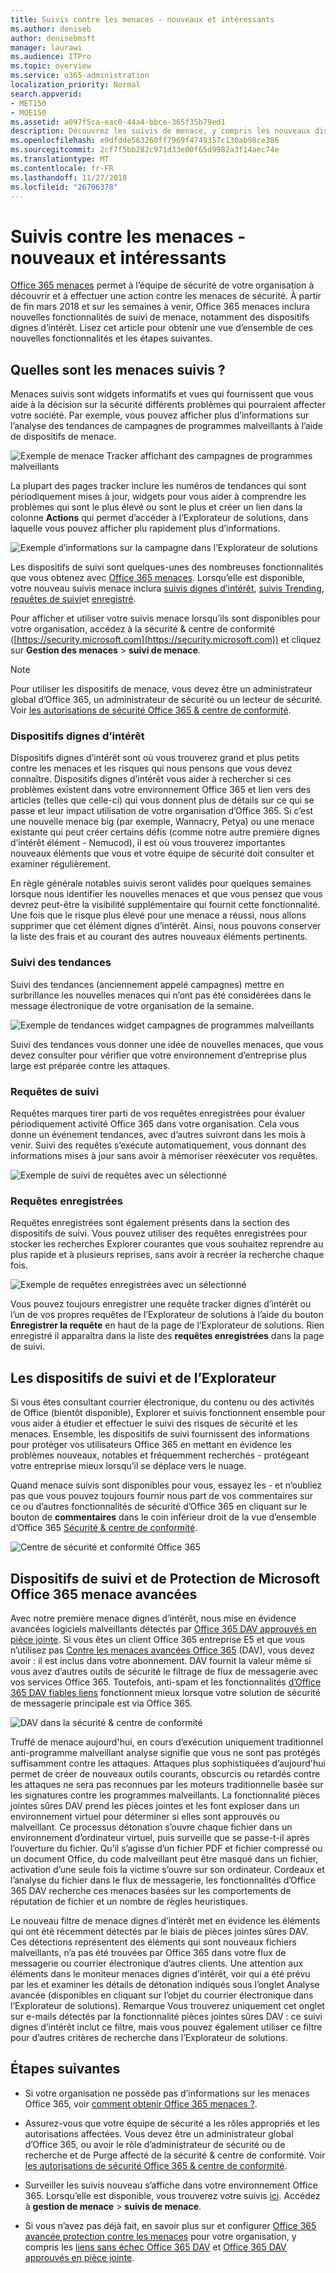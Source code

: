 ```yaml
---
title: Suivis contre les menaces - nouveaux et intéressants
ms.author: deniseb
author: denisebmsft
manager: laurawi
ms.audience: ITPro
ms.topic: overview
ms.service: o365-administration
localization_priority: Normal
search.appverid:
- MET150
- MOE150
ms.assetid: a097f5ca-eac0-44a4-bbce-365f35b79ed1
description: Découvrez les suivis de menace, y compris les nouveaux dispositifs dignes d’intérêt, pour aider votre organisation à maîtriser les problèmes de sécurité.
ms.openlocfilehash: e9dfdde563260ff7969f4749357c130ab98ce386
ms.sourcegitcommit: 2cf7f5bb282c971d33e00f65d9982a3f14aec74e
ms.translationtype: MT
ms.contentlocale: fr-FR
ms.lasthandoff: 11/27/2018
ms.locfileid: "26706378"
---
```

# <a name="threat-trackers---new-and-noteworthy"></a>Suivis contre les menaces - nouveaux et intéressants

[Office 365 menaces](office-365-ti.md) permet à l’équipe de sécurité de votre organisation à découvrir et à effectuer une action contre les menaces de sécurité. À partir de fin mars 2018 et sur les semaines à venir, Office 365 menaces inclura nouvelles fonctionnalités de suivi de menace, notamment des dispositifs dignes d’intérêt. Lisez cet article pour obtenir une vue d’ensemble de ces nouvelles fonctionnalités et les étapes suivantes. 
  
## <a name="what-are-threat-trackers"></a>Quelles sont les menaces suivis ?

Menaces suivis sont widgets informatifs et vues qui fournissent que vous aide à la décision sur la sécurité différents problèmes qui pourraient affecter votre société. Par exemple, vous pouvez afficher plus d’informations sur l’analyse des tendances de campagnes de programmes malveillants à l’aide de dispositifs de menace.
  
![Exemple de menace Tracker affichant des campagnes de programmes malveillants](media/a883b5ac-8e2b-469a-90e0-f8ad39bb63b7.png)
  
La plupart des pages tracker inclure les numéros de tendances qui sont périodiquement mises à jour, widgets pour vous aider à comprendre les problèmes qui sont le plus élevé ou sont le plus et créer un lien dans la colonne **Actions** qui permet d’accéder à l’Explorateur de solutions, dans laquelle vous pouvez afficher plu rapidement plus d’informations. 
  
![Exemple d’informations sur la campagne dans l’Explorateur de solutions](media/e426f220-fdcb-4dd9-99a2-db97dbcf71d5.png)
  
Les dispositifs de suivi sont quelques-unes des nombreuses fonctionnalités que vous obtenez avec [Office 365 menaces](office-365-ti.md). Lorsqu’elle est disponible, votre nouveau suivis menace inclura [suivis dignes d’intérêt](threat-trackers.md#notey), [suivis Trending](threat-trackers.md#trending), [requêtes de suivi](threat-trackers.md#trackedq)et [enregistré](threat-trackers.md#savedq).
  
Pour afficher et utiliser votre suivis menace lorsqu’ils sont disponibles pour votre organisation, accédez à la sécurité &amp; centre de conformité ([https://security.microsoft.com](https://security.microsoft.com)) et cliquez sur **Gestion des menaces** \> **suivi de menace**.
  
> [!NOTE]
> Pour utiliser les dispositifs de menace, vous devez être un administrateur global d’Office 365, un administrateur de sécurité ou un lecteur de sécurité. Voir [les autorisations de sécurité Office 365 &amp; centre de conformité](permissions-in-the-security-and-compliance-center.md). 
  
### <a name="noteworthy-trackers"></a>Dispositifs dignes d’intérêt

Dispositifs dignes d’intérêt sont où vous trouverez grand et plus petits contre les menaces et les risques qui nous pensons que vous devez connaître. Dispositifs dignes d’intérêt vous aider à rechercher si ces problèmes existent dans votre environnement Office 365 et lien vers des articles (telles que celle-ci) qui vous donnent plus de détails sur ce qui se passe et leur impact utilisation de votre organisation d’Office 365. Si c’est une nouvelle menace big (par exemple, Wannacry, Petya) ou une menace existante qui peut créer certains défis (comme notre autre première dignes d’intérêt élément - Nemucod), il est où vous trouverez importantes nouveaux éléments que vous et votre équipe de sécurité doit consulter et examiner régulièrement.
  
En règle générale notables suivis seront validés pour quelques semaines lorsque nous identifier les nouvelles menaces et que vous pensez que vous devrez peut-être la visibilité supplémentaire qui fournit cette fonctionnalité. Une fois que le risque plus élevé pour une menace a réussi, nous allons supprimer que cet élément dignes d’intérêt. Ainsi, nous pouvons conserver la liste des frais et au courant des autres nouveaux éléments pertinents.
  
### <a name="trending-trackers"></a>Suivi des tendances

Suivi des tendances (anciennement appelé campagnes) mettre en surbrillance les nouvelles menaces qui n’ont pas été considérées dans le message électronique de votre organisation de la semaine.
  
![Exemple de tendances widget campagnes de programmes malveillants](media/d2ccc1a0-2a1d-4e36-99b5-6766c207772f.png)
  
Suivi des tendances vous donner une idée de nouvelles menaces, que vous devez consulter pour vérifier que votre environnement d’entreprise plus large est préparée contre les attaques.
  
### <a name="tracked-queries"></a>Requêtes de suivi

Requêtes marques tirer parti de vos requêtes enregistrées pour évaluer périodiquement activité Office 365 dans votre organisation. Cela vous donne un événement tendances, avec d’autres suivront dans les mois à venir. Suivi des requêtes s’exécute automatiquement, vous donnant des informations mises à jour sans avoir à mémoriser réexécuter vos requêtes.
  
![Exemple de suivi de requêtes avec un sélectionné](media/0c556174-06eb-4ae5-b32a-5ff76b9e4f13.png)
  
### <a name="saved-queries"></a>Requêtes enregistrées

Requêtes enregistrées sont également présents dans la section des dispositifs de suivi. Vous pouvez utiliser des requêtes enregistrées pour stocker les recherches Explorer courantes que vous souhaitez reprendre au plus rapide et à plusieurs reprises, sans avoir à recréer la recherche chaque fois.
  
![Exemple de requêtes enregistrées avec un sélectionné](media/188cf3ff-58f1-41ea-81aa-76158d8f40c3.png)
  
Vous pouvez toujours enregistrer une requête tracker dignes d’intérêt ou l’un de vos propres requêtes de l’Explorateur de solutions à l’aide du bouton **Enregistrer la requête** en haut de la page de l’Explorateur de solutions. Rien enregistré il apparaîtra dans la liste des **requêtes enregistrées** dans la page de suivi. 
  
## <a name="trackers-and-explorer"></a>Les dispositifs de suivi et de l’Explorateur

Si vous êtes consultant courrier électronique, du contenu ou des activités de Office (bientôt disponible), Explorer et suivis fonctionnent ensemble pour vous aider à étudier et effectuer le suivi des risques de sécurité et les menaces. Ensemble, les dispositifs de suivi fournissent des informations pour protéger vos utilisateurs Office 365 en mettant en évidence les problèmes nouveaux, notables et fréquemment recherchés - protégeant votre entreprise mieux lorsqu’il se déplace vers le nuage.
  
Quand menace suivis sont disponibles pour vous, essayez les - et n’oubliez pas que vous pouvez toujours fournir nous part de vos commentaires sur ce ou d’autres fonctionnalités de sécurité d’Office 365 en cliquant sur le bouton de **commentaires** dans le coin inférieur droit de la vue d’ensemble d’Office 365 [ Sécurité &amp; centre de conformité](https://support.office.com/article/a5f2fd18-b029-4257-b5a8-ae83e7768c85).
  
![Centre de sécurité et conformité Office 365](media/86c330db-8132-4150-8475-220258fe04fb.png)
  
## <a name="trackers-and-office-365-advanced-threat-protection"></a>Dispositifs de suivi et de Protection de Microsoft Office 365 menace avancées

Avec notre première menace dignes d’intérêt, nous mise en évidence avancées logiciels malveillants détectés par [Office 365 DAV approuvés en pièce jointe](atp-safe-attachments.md). Si vous êtes un client Office 365 entreprise E5 et que vous n’utilisez pas [Contre les menaces avancées Office 365](office-365-atp.md) (DAV), vous devez avoir : il est inclus dans votre abonnement. DAV fournit la valeur même si vous avez d’autres outils de sécurité le filtrage de flux de messagerie avec vos services Office 365. Toutefois, anti-spam et les fonctionnalités [d’Office 365 DAV fiables liens](atp-safe-links.md) fonctionnent mieux lorsque votre solution de sécurité de messagerie principale est via Office 365. 
  
![DAV dans la sécurité &amp; centre de conformité](media/cee70d07-f0c1-459b-843c-2d10c253349f.png)
  
Truffé de menace aujourd'hui, en cours d’exécution uniquement traditionnel anti-programme malveillant analyse signifie que vous ne sont pas protégés suffisamment contre les attaques. Attaques plus sophistiquées d’aujourd'hui permet de créer de nouveaux outils courants, obscurcis ou retardés contre les attaques ne sera pas reconnues par les moteurs traditionnelle basée sur les signatures contre les programmes malveillants. La fonctionnalité pièces jointes sûres DAV prend les pièces jointes et les font exploser dans un environnement virtuel pour déterminer si elles sont approuvés ou malveillant. Ce processus détonation s’ouvre chaque fichier dans un environnement d’ordinateur virtuel, puis surveille que se passe-t-il après l’ouverture du fichier. Qu’il s’agisse d’un fichier PDF et fichier compressé ou un document Office, du code malveillant peut être masqué dans un fichier, activation d’une seule fois la victime s’ouvre sur son ordinateur. Cordeaux et l’analyse du fichier dans le flux de messagerie, les fonctionnalités d’Office 365 DAV recherche ces menaces basées sur les comportements de réputation de fichier et un nombre de règles heuristiques.
  
Le nouveau filtre de menace dignes d’intérêt met en évidence les éléments qui ont été récemment détectés par le biais de pièces jointes sûres DAV. Ces détections représentent des éléments qui sont nouveaux fichiers malveillants, n’a pas été trouvées par Office 365 dans votre flux de messagerie ou courrier électronique d’autres clients. Une attention aux éléments dans le moniteur menaces dignes d’intérêt, voir qui a été prévu par les et examiner les détails de détonation indiqués sous l’onglet Analyse avancée (disponibles en cliquant sur l’objet du courrier électronique dans l’Explorateur de solutions). Remarque Vous trouverez uniquement cet onglet sur e-mails détectés par la fonctionnalité pièces jointes sûres DAV : ce suivi dignes d’intérêt inclut ce filtre, mais vous pouvez également utiliser ce filtre pour d’autres critères de recherche dans l’Explorateur de solutions.
  
## <a name="next-steps"></a>Étapes suivantes

- Si votre organisation ne possède pas d’informations sur les menaces Office 365, voir [comment obtenir Office 365 menaces ?](get-started-with-ti.md).
    
- Assurez-vous que votre équipe de sécurité a les rôles appropriés et les autorisations affectées. Vous devez être un administrateur global d’Office 365, ou avoir le rôle d’administrateur de sécurité ou de recherche et de Purge affecté de la sécurité &amp; centre de conformité. Voir [les autorisations de sécurité Office 365 &amp; centre de conformité](permissions-in-the-security-and-compliance-center.md).
    
- Surveiller les suivis nouveau s’affiche dans votre environnement Office 365. Lorsqu’elle est disponible, vous trouverez votre suivis [ici](https://protection.office.com/). Accédez à **gestion de menace** \> **suivis de menace**.
    
- Si vous n’avez pas déjà fait, en savoir plus sur et configurer [Office 365 avancée protection contre les menaces](office-365-atp.md) pour votre organisation, y compris les [liens sans échec Office 365 DAV](atp-safe-links.md) et [Office 365 DAV approuvés en pièce jointe](atp-safe-attachments.md).
  

